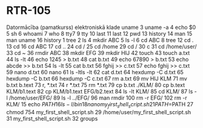 # RTR-105
Datormācība (pamatkurss) elektroniskā klade
uname
    3  uname -a
    4  echo $0
    5  sh
    6  whoami
    7  who
    8  tty7
    9  tty
   10  last
   11  last
   12  pwd
   13  history
   14  man
   15  man uname
   16  history
    1  tree
    2  ls
    4  mkdir ABC
    5  ls -l
    6  cd ABC
    8  tree
   12  cd .
   13  cd
   16  cd ABC
   17  cd ..
   24  cd /
   25  cd /home
   29  cd /
   30   c
   31  cd /home/user/
   33  cd ~
   36  rmdir ABC
   38  mkdir EFG
   39  mkdir HIJ
   42  touch
   43  touch a.txt
   44  ls -lt
   46  echo 1245 > b.txt
   48  cat b.txt
   49  echo 67890 > b.txt
   53  echo abcde >> b.txt
   54  ls -lt
   55  cat b.txt
   56  fghij >> c.txt
   57  echo fghij >> c.txt
   59  nano d.txt
   60  nano
   61  ls -ltls -lt
   62  cat d.txt
   64  hexdump -C d.txt
   65  hexdump -C b.txt
   66  hexdump -C c.txt
   67  rm a.txt
   69  mv HIJ KLM
   71  mv b.txt b.text
   73  r, *.txt
   74  r *.txt
   75  rm *.txt
   79  cp b.txt ./KLM/
   80  cp b.text KLM/b1.text
   82  cp  KLM/b1.text EFG/b2.text
   84  ls -lt KLM/
   85  cd KLM/
   87  ls -l /home/user/EFG/
   89  ls -l ../EFG/
   96  man rmdir
  100  rm -r EFG/
  102  rm -r KLM/
   15  echo $PATH
   16  ls -l /bin
   18  nano my_first_shell_script.sh
   21  PATH=$PATH
   27  chmod 754 my_first_shell_script.sh
   29  /home/user/my_first_shell_script.sh
   31  my_first_shell_script.sh 
   32  groups

